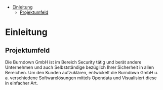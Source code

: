 - [Einleitung](#einleitung)
  * [Projektumfeld](#projektumfeld)

# Einleitung
## Projektumfeld
Die Burndown GmbH ist im Bereich Security tätig und berät andere Unternehmen und auch Selbstständige bezüglich Ihrer Sicherheit in allen Bereichen. Um den Kunden aufzuklären, entwickelt die Burndown GmbH u. a. verschiedene Softwarelösungen mittels Opendata und Visualisiert diese in einfacher Art.